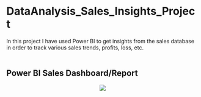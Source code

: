 # DataAnalysis_Sales_Insights_Project
In this project I have used Power BI to get insights from the sales database in order to track various sales trends, profits, loss, etc.
<br></br>
<h2>Power BI Sales Dashboard/Report</h2>
<center><img src="https://user-images.githubusercontent.com/83329730/178736247-6fbddeda-b205-435e-a3a3-4051a2ff3764.png"></center>
